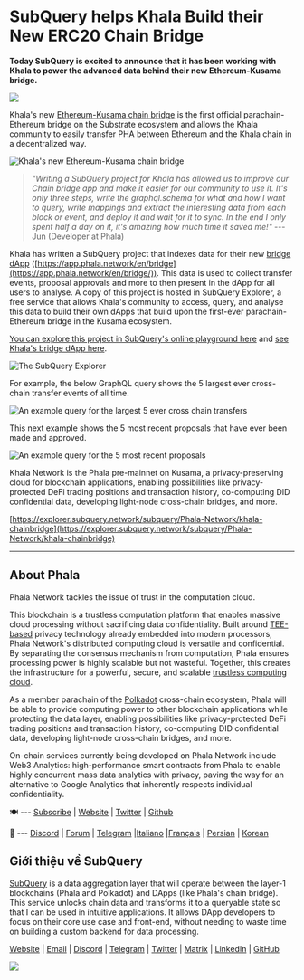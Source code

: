 # SubQuery helps Khala Build their New ERC20 Chain Bridge

**Today SubQuery is excited to announce that it has been working with Khala to power the advanced data behind their new Ethereum-Kusama bridge.**

![](https://miro.medium.com/max/700/1*rXooUCLYTT3rWp-mXSryxg.png)

Khala's new [Ethereum-Kusama chain bridge](https://app.phala.network/en/bridge/) is the first official parachain-Ethereum bridge on the Substrate ecosystem and allows the Khala community to easily transfer PHA between Ethereum and the Khala chain in a decentralized way.

![Khala's new Ethereum-Kusama chain bridge](https://miro.medium.com/max/700/1*9k8TLUugLCsXHWOHlU2Gkg.png)

> *"Writing a SubQuery project for Khala has allowed us to improve our Chain bridge app and make it easier for our community to use it. It's only three steps, write the graphql.schema for what and how I want to query, write mappings and extract the interesting data from each block or event, and deploy it and wait for it to sync. In the end I only spent half a day on it, it's amazing how much time it saved me!"* --- Jun (Developer at Phala)

Khala has written a SubQuery project that indexes data for their new [bridge dApp](https://app.phala.network/en/bridge/) ([https://app.phala.network/en/bridge](https://app.phala.network/en/bridge/)). This data is used to collect transfer events, proposal approvals and more to then present in the dApp for all users to analyse. A copy of this project is hosted in SubQuery Explorer, a free service that allows Khala's community to access, query, and analyse this data to build their own dApps that build upon the first-ever parachain-Ethereum bridge in the Kusama ecosystem.

[You can explore this project in SubQuery's online playground here](https://explorer.subquery.network/subquery/Phala-Network/khala-chainbridge) and [see Khala's bridge dApp here](https://app.phala.network/en/bridge/).

![The SubQuery Explorer](https://miro.medium.com/max/700/1*epyc3vnlRiWwEXN27lgZgw.png)

For example, the below GraphQL query shows the 5 largest ever cross-chain transfer events of all time.

![An example query for the largest 5 ever cross chain transfers](https://miro.medium.com/max/700/1*lQiiQgti75yb1tVoXXxipw.png)

This next example shows the 5 most recent proposals that have ever been made and approved.

![An example query for the 5 most recent proposals](https://miro.medium.com/max/700/1*SdlwnW-kkqZ_Lh4h7KFhtw.png)

Khala Network is the Phala pre-mainnet on Kusama, a privacy-preserving cloud for blockchain applications, enabling possibilities like privacy-protected DeFi trading positions and transaction history, co-computing DID confidential data, developing light-node cross-chain bridges, and more.

[https://explorer.subquery.network/subquery/Phala-Network/khala-chainbridge](https://explorer.subquery.network/subquery/Phala-Network/khala-chainbridge)

---

## About Phala

Phala Network tackles the issue of trust in the computation cloud.

This blockchain is a trustless computation platform that enables massive cloud processing without sacrificing data confidentiality. Built around [TEE-based](https://en.wikipedia.org/wiki/Trusted_execution_environment) privacy technology already embedded into modern processors, Phala Network's distributed computing cloud is versatile and confidential. By separating the consensus mechanism from computation, Phala ensures processing power is highly scalable but not wasteful. Together, this creates the infrastructure for a powerful, secure, and scalable [trustless computing cloud](https://medium.com/phala-network/phala-transparent-and-private-global-computation-cloud-2d80c70ad1e9).

As a member parachain of the [Polkadot](https://polkadot.network/technology/) cross-chain ecosystem, Phala will be able to provide computing power to other blockchain applications while protecting the data layer, enabling possibilities like privacy-protected DeFi trading positions and transaction history, co-computing DID confidential data, developing light-node cross-chain bridges, and more.

On-chain services currently being developed on Phala Network include Web3 Analytics: high-performance smart contracts from Phala to enable highly concurrent mass data analytics with privacy, paving the way for an alternative to Google Analytics that inherently respects individual confidentiality.

🍽 --- [Subscribe](https://mailchi.mp/fd48395f09dc/w3a-landing-page) | [Website](https://phala.network/) | [Twitter](https://twitter.com/PhalaNetwork) | [Github](https://github.com/Phala-Network)

🥤 --- [Discord](https://discord.gg/myBmQu5) | [Forum](https://forum.phala.network/) | [Telegram](https://t.me/phalanetwork) |[Italiano](https://medium.com/phala-italia/ancora-pi%C3%B9-premi-in-arrivo-fino-a-150-pha-per-ksm-e-nuove-nft-in-edizione-speciale-ba2776148de8) |[Français](https://medium.com/phala-fran%C3%A7ais/encore-plus-de-r%C3%A9compenses-jusqu%C3%A0-150-pha-par-ksm-et-de-nouveaux-nft-%C3%A9dition-sp%C3%A9ciale-9e5f7683c5b6) | [Persian](https://virgool.io/PhalaNetwork-Persian/%D8%AC%D9%88%D8%A7%DB%8C%D8%B2-%D8%A8%DB%8C%D8%B4%D8%AA%D8%B1-%D8%A8%D8%B2%D9%88%D8%AF%DB%8C-%D8%AA%D8%A7-%DB%B1%DB%B5%DB%B0-pha-%D8%A8%D9%87-%D8%A7%D8%B2%D8%A7%DB%8C-%D9%87%D8%B1-ksm-%D9%88-%D9%86%D8%B3%D8%AE%D9%87-%D9%87%D8%A7%DB%8C-nft-%D9%88%DB%8C%DA%98%D9%87-ejxonlenaxp2) | [Korean](https://medium.com/phala-%ED%95%9C%EA%B5%AD)

## Giới thiệu về SubQuery

[SubQuery](https://subquery.network/) is a data aggregation layer that will operate between the layer-1 blockchains (Phala and Polkadot) and DApps (like Phala's chain bridge). This service unlocks chain data and transforms it to a queryable state so that I can be used in intuitive applications. It allows DApp developers to focus on their core use case and front-end, without needing to waste time on building a custom backend for data processing.

[Website](https://subquery.network/) | [Email](mailto:hello@subquery.network) | [Discord](https://discord.com/invite/78zg8aBSMG) | [Telegram](https://t.me/subquerynetwork) | [Twitter](https://twitter.com/subquerynetwork) | [Matrix](https://matrix.to/#/#subquery:matrix.org) | [LinkedIn](https://www.linkedin.com/company/subquery) | [GitHub](https://github.com/subquery)

![](https://miro.medium.com/max/600/1*3BFCkeqtKBhQXKg2C_iFwQ.gif)
